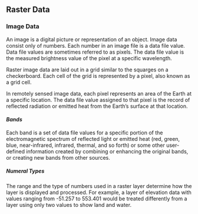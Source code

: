 ## Raster Data
### Image Data
<p>An image is a digital picture or representation of an object. Image data consist only of numbers. Each number in an image file is a data file value. Data file values are sometimes referred to as pixels. The data file value is the measured brightness value of the pixel at a specific wavelength.<p>
  
<p>Raster image data are laid out in a grid similar to the squarges on a checkerboard. Each cell of the grid is represented by a pixel, also known as a grid cell.<p>
  
<p>In remotely sensed image data, each pixel represents an area of the Earth at a specific location. The data file value assigned to that pixel is the record of reflected radiation or emitted heat from the Earth’s surface at that location.<p>

#### _Bands_
Each band is a set of data file values for a specific portion of the electromagnetic spectrum of reflected light or emitted heat (red, green, blue, near-infrared, infrared, thermal, and so forth) or some other user-defined information created by combining or enhancing the original bands, or creating new bands from other sources. <br>

##### Numeral Types
The range and the type of numbers used in a raster layer determine how the layer is displayed and processed. For example, a layer of elevation data with values ranging from -51.257 to 553.401 would be treated differently from a layer using only two values to show land and water.<br>
